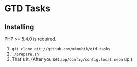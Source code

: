GTD Tasks
=========

Installing
----------

PHP >= 5.4.0 is required.

1. `git clone git://github.com/mkoubik/gtd-tasks`
2. `./prepare.sh`
3. That's it. (After you set `app/config/config.local.neon` up.)
